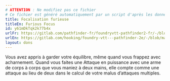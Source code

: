 ```yaml
---
# ATTENTION : Ne modifiez pas ce fichier
# Ce fichier est généré automatiquement par un script d'après les données du module Foundry VTT officiel et de sa traduction
title: Focalisation furieuse
titleEn: Furious Focus
id: y61mDkTqk2k77b4x
urlFr: https://gitlab.com/pathfinder-fr/foundryvtt-pathfinder2-fr/-/blob/master/data/feats/y61mDkTqk2k77b4x.htm
urlEn: https://gitlab.com/hooking/foundry-vtt---pathfinder-2e/-/blob/master/packs/data/feats.db/furious-focus.json
layout: dons
---
```

Vous avez appris à garder votre équilibre, même quand vous frappez avec acharnement. Quand vous faites une Attaque en puissance avec une arme de corps à corps que vous maniez à deux mains, elle compte comme une attaque au lieu de deux dans le calcul de votre malus d’attaques multiples.
